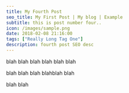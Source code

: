```yaml
---
title: My Fourth Post
seo_title: My First Post | My blog | Example
subtitle: this is post number four..
icon: /images/sample.png
date: 2018-02-08 21:16:00
tags: ["Really Long Tag One"]
description: fourth post SEO desc
---
```



blah blah
blah blah
blah blah

blah blah
blah blahblah blah

blah blah
